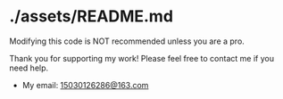 # ./assets/README.md

Modifying this code is NOT recommended unless you are a pro.

Thank you for supporting my work! Please feel free to contact me if you need help.

- My email: 15030126286@163.com
